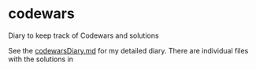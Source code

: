 # codewars
Diary to keep track of Codewars and solutions

See the [codewarsDiary.md](codewarsDiary.md) for my detailed diary.
There are individual files with the solutions in
